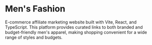 # Men's Fashion

E-commerce affiliate marketing website built with Vite, React, and TypeScript. This platform provides curated links to both branded and budget-friendly men's apparel, making shopping convenient for a wide range of styles and budgets.
